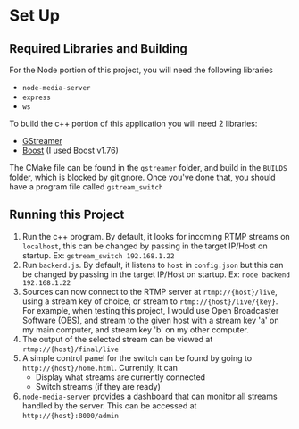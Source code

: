 # Set Up

## Required Libraries and Building

For the Node portion of this project, you will need the following libraries

* `node-media-server`
* `express`
* `ws`

To build the c++ portion of this application you will need 2 libraries:

* [GStreamer](https://gstreamer.freedesktop.org/download/)
* [Boost](https://www.boost.org/users/history/version_1_76_0.html) (I used Boost v1.76)

The CMake file can be found in the `gstreamer` folder, and build in the `BUILDS` folder, which is blocked by gitignore. Once you've done that, you should have a program file called `gstream_switch`

## Running this Project

1. Run the c++ program. By default, it looks for incoming RTMP streams on `localhost`, this can be changed by passing in the target IP/Host on startup. Ex: `gstream_switch 192.168.1.22`
2. Run `backend.js`. By default, it listens to `host` in `config.json` but this can be changed by passing in the target IP/Host on startup. Ex: `node backend 192.168.1.22`
3. Sources can now connect to the RTMP server at `rtmp://{host}/live`, using a stream key of choice, or stream to `rtmp://{host}/live/{key}`. For example, when testing this project, I would use Open Broadcaster Software (OBS), and stream to the given host with a stream key 'a' on my main computer, and stream key 'b' on my other computer.
4. The output of the selected stream can be viewed at `rtmp://{host}/final/live`
5. A simple control panel for the switch can be found by going to `http://{host}/home.html`. Currently, it can
	* Display what streams are currently connected
	* Switch streams (if they are ready)
6. `node-media-server` provides a dashboard that can monitor all streams handled by the server. This can be accessed at `http://{host}:8000/admin`